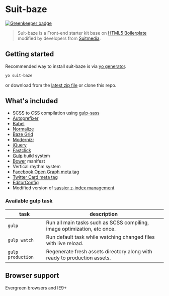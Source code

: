 # Suit-baze

[![Greenkeeper badge](https://badges.greenkeeper.io/ImBobby/suit-baze.svg)](https://greenkeeper.io/)
> Suit-baze is a Front-end starter kit base on [HTML5 Boilerplate](https://github.com/h5bp/html5-boilerplate) modified by developers from [Suitmedia](https://github.com/Suitmedia).

## Getting started

Recommended way to install suit-baze is via [yo generator](https://github.com/ImBobby/generator-suit-baze).
```Bash
yo suit-baze
```
or download from the [latest zip file](https://github.com/ImBobby/suit-baze/releases) or clone this repo.

## What's included

* SCSS to CSS compilation using [gulp-sass](https://github.com/dlmanning/gulp-sass)
* [Autoprefixer](https://github.com/postcss/autoprefixer)
* [Babel](https://babeljs.io/)
* [Normalize](https://github.com/necolas/normalize.css/)
* [Baze Grid](https://github.com/ImBobby/Baze-Grid)
* [Modernizr](https://github.com/Modernizr/Modernizr)
* [jQuery](https://github.com/jquery/jquery)
* [Fastclick](https://github.com/ftlabs/fastclick)
* [Gulp](https://github.com/gulpjs/gulp) build system
* [Bower](https://github.com/bower/bower) manifest
* Vertical rhythm system
* [Facebook Open Graph meta tag](https://developers.facebook.com/docs/sharing/webmasters#basic)
* [Twitter Card meta tag](https://dev.twitter.com/cards/types/summary-large-image)
* [EditorConfig](http://editorconfig.org/)
* Modified version of [sassier z-index management](http://codepen.io/stowball/post/sassier-z-index-management-for-complex-layouts#comment-id-5463)

### Available gulp task

| task      | description  |
|---        |---|
| `gulp`   | Run all main tasks such as SCSS compiling, image optimization, etc once.  |
| `gulp watch`   | Run default task while watching changed files with live reload.   |
| `gulp production`   | Regenerate fresh assets directory along with ready to production assets.  |

## Browser support

Evergreen browsers and IE9+
